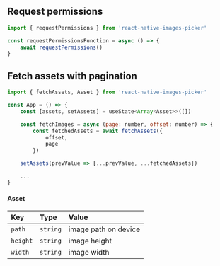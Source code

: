 ## Request permissions

```javascript
import { requestPermissions } from 'react-native-images-picker'

const requestPermissionsFunction = async () => {
    await requestPermissions()
}
```

## Fetch assets with pagination

```javascript
import { fetchAssets, Asset } from 'react-native-images-picker'

const App = () => {
    const [assets, setAssets] = useState<Array<Asset>>([])

    const fetchImages = async (page: number, offset: number) => {
        const fetchedAssets = await fetchAssets({
            offset,
            page
        })

    setAssets(prevValue => [...prevValue, ...fetchedAssets])

    ...
}

```

#### Asset

| Key | Type     | Value                |
| :-------- | :------- | :------------------------- |
| `path` | `string` | image path on device |
| `height` | `string` | image height |
| `width` | `string` | image width |
